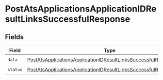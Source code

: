# PostAtsApplicationsApplicationIDResultLinksSuccessfulResponse


## Fields

| Field                                                                                                                                                             | Type                                                                                                                                                              | Required                                                                                                                                                          | Description                                                                                                                                                       |
| ----------------------------------------------------------------------------------------------------------------------------------------------------------------- | ----------------------------------------------------------------------------------------------------------------------------------------------------------------- | ----------------------------------------------------------------------------------------------------------------------------------------------------------------- | ----------------------------------------------------------------------------------------------------------------------------------------------------------------- |
| `data`                                                                                                                                                            | [PostAtsApplicationsApplicationIDResultLinksSuccessfulResponseData](../../models/shared/postatsapplicationsapplicationidresultlinkssuccessfulresponsedata.md)     | :heavy_check_mark:                                                                                                                                                | N/A                                                                                                                                                               |
| `status`                                                                                                                                                          | [PostAtsApplicationsApplicationIDResultLinksSuccessfulResponseStatus](../../models/shared/postatsapplicationsapplicationidresultlinkssuccessfulresponsestatus.md) | :heavy_check_mark:                                                                                                                                                | N/A                                                                                                                                                               |